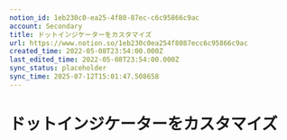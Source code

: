 ```yaml
---
notion_id: 1eb230c0-ea25-4f80-87ec-c6c95866c9ac
account: Secondary
title: ドットインジケーターをカスタマイズ
url: https://www.notion.so/1eb230c0ea254f8087ecc6c95866c9ac
created_time: 2022-05-08T23:54:00.000Z
last_edited_time: 2022-05-08T23:54:00.000Z
sync_status: placeholder
sync_time: 2025-07-12T15:01:47.508658
---
```

# ドットインジケーターをカスタマイズ
